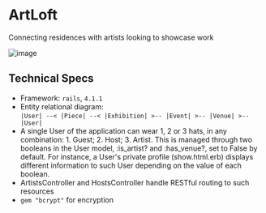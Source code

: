 # ArtLoft

Connecting residences with artists looking to showcase work 

![image](https://s3-us-west-2.amazonaws.com/leafpics/portfolio_page/artloft/one.png)

## Technical Specs

* Framework: `rails`, `4.1.1`
* Entity relational diagram:  
`|User| --< |Piece| --< |Exhibition| >-- |Event| >-- |Venue| >-- |User|`
* A single User of the application can wear 1, 2 or 3 hats, in any combination: 1. Guest; 2. Host; 3. Artist. This is managed through two booleans in the User model, :is_artist? and :has_venue?, set to False by default. For instance, a User's private profile (show.html.erb) displays different information to such User depending on the value of each boolean.
* ArtistsController and HostsController handle RESTful routing to such resources
* `gem "bcrypt"` for encryption


